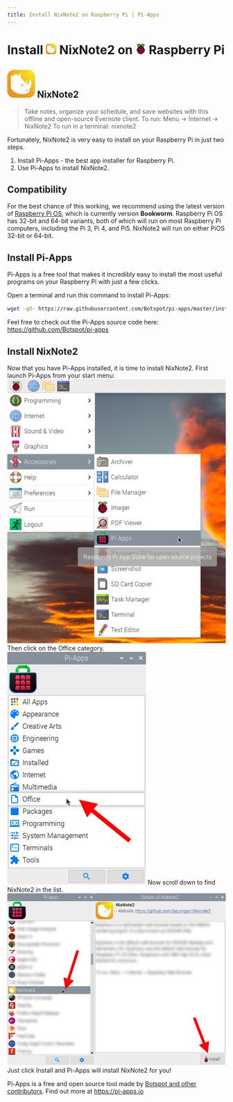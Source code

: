```yaml
---
title: Install NixNote2 on Raspberry Pi | Pi-Apps
---
```

<div class="simple-install-content content">

# Install <img src="/img/app-icons/NixNote2/icon-64.png" height=24> NixNote2 on <img src=/img/other-icons/raspberrypi-icon.svg height=24> Raspberry Pi

## <img src="/img/app-icons/NixNote2/icon-64.png"> NixNote2
> Take notes, organize your schedule, and save websites with this offline and open-source Evernote client.
> To run: Menu -> Internet -> NixNote2
> To run in a terminal: nixnote2

Fortunately, NixNote2 is very easy to install on your Raspberry Pi in just two steps.
1. Install Pi-Apps - the best app installer for Raspberry Pi.
2. Use Pi-Apps to install NixNote2.
</div>
<div class="simple-install-content content">

## Compatibility
For the best chance of this working, we recommend using the latest version of [Raspberry Pi OS](https://www.raspberrypi.com/software/), which is currently version **Bookworm**.
Raspberry Pi OS has 32-bit and 64-bit variants, both of which will run on most Raspberry Pi computers, including the Pi 3, Pi 4, and Pi5.
NixNote2 will run on either PiOS 32-bit or 64-bit.
</div>
<div class="simple-install-content content">

## Install Pi-Apps

Pi-Apps is a free tool that makes it incredibly easy to install the most useful programs on your Raspberry Pi with just a few clicks.

Open a terminal and run this command to install Pi-Apps:
```bash
wget -qO- https://raw.githubusercontent.com/Botspot/pi-apps/master/install | bash
```
Feel free to check out the Pi-Apps source code here: https://github.com/Botspot/pi-apps
</div>
<div class="simple-install-content content">

## Install NixNote2

Now that you have Pi-Apps installed, it is time to install NixNote2.
First launch Pi-Apps from your start menu:
<img src="/img/start-menu.png">
Then click on the Office category.
<img src="/img/category-selections/Office.png">
Now scroll down to find NixNote2 in the list.
<img src="/img/app-icons/NixNote2/app-selection.png">
Just click Install and Pi-Apps will install NixNote2 for you!
</div>
<div class="simple-install-content content">

Pi-Apps is a free and open source tool made by [Botspot and other contributors](/about/#contributors). Find out more at https://pi-apps.io
</div>
